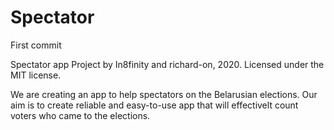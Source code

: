 # Spectator
First commit

Spectator app
Project by In8finity and richard-on, 2020.
Licensed under the MIT license.


We are creating an app to help spectators on the Belarusian elections.
Our aim is to create reliable and easy-to-use app that will effectivelt count voters who came to the elections.
